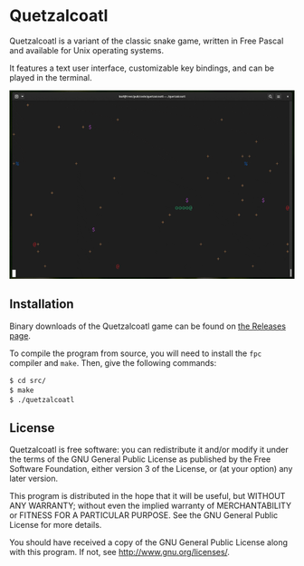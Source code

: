 # Quetzalcoatl
Quetzalcoatl is a variant of the classic snake game, written in Free Pascal and available for Unix operating systems.

It features a text user interface, customizable key bindings, and can be played in the terminal.

![Gameplay](images/gameplay.gif)

## Installation
Binary downloads of the Quetzalcoatl game can be found on [the Releases page](https://github.com/bimzhanovt/quetzalcoatl/releases).

To compile the program from source, you will need to install the `fpc` compiler and `make`. Then, give the following commands:

```sh
$ cd src/
$ make
$ ./quetzalcoatl
```

## License
Quetzalcoatl is free software: you can redistribute it and/or modify
it under the terms of the GNU General Public License as published by
the Free Software Foundation, either version 3 of the License, or
(at your option) any later version.

This program is distributed in the hope that it will be useful,
but WITHOUT ANY WARRANTY; without even the implied warranty of
MERCHANTABILITY or FITNESS FOR A PARTICULAR PURPOSE.  See the
GNU General Public License for more details.

You should have received a copy of the GNU General Public License
along with this program.  If not, see <http://www.gnu.org/licenses/>.
